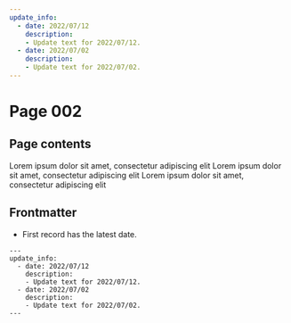 ```yaml
---
update_info:
  - date: 2022/07/12
    description:
    - Update text for 2022/07/12.
  - date: 2022/07/02
    description:
    - Update text for 2022/07/02.
---
```

# Page 002


## Page contents

Lorem ipsum dolor sit amet, consectetur adipiscing elit
Lorem ipsum dolor sit amet, consectetur adipiscing elit
Lorem ipsum dolor sit amet, consectetur adipiscing elit


## Frontmatter

- First record has the latest date.

```
---
update_info:
  - date: 2022/07/12
    description:
    - Update text for 2022/07/12.
  - date: 2022/07/02
    description:
    - Update text for 2022/07/02.
---
```
